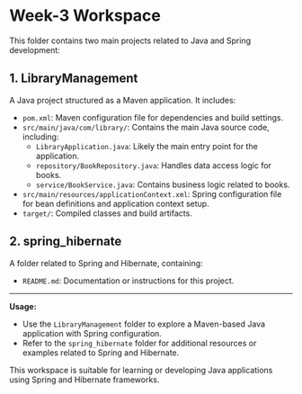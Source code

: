# Week-3 Workspace

This folder contains two main projects related to Java and Spring development:

## 1. LibraryManagement
A Java project structured as a Maven application. It includes:
- `pom.xml`: Maven configuration file for dependencies and build settings.
- `src/main/java/com/library/`: Contains the main Java source code, including:
  - `LibraryApplication.java`: Likely the main entry point for the application.
  - `repository/BookRepository.java`: Handles data access logic for books.
  - `service/BookService.java`: Contains business logic related to books.
- `src/main/resources/applicationContext.xml`: Spring configuration file for bean definitions and application context setup.
- `target/`: Compiled classes and build artifacts.

## 2. spring_hibernate
A folder related to Spring and Hibernate, containing:
- `README.md`: Documentation or instructions for this project.

---

**Usage:**
- Use the `LibraryManagement` folder to explore a Maven-based Java application with Spring configuration.
- Refer to the `spring_hibernate` folder for additional resources or examples related to Spring and Hibernate.

This workspace is suitable for learning or developing Java applications using Spring and Hibernate frameworks.
